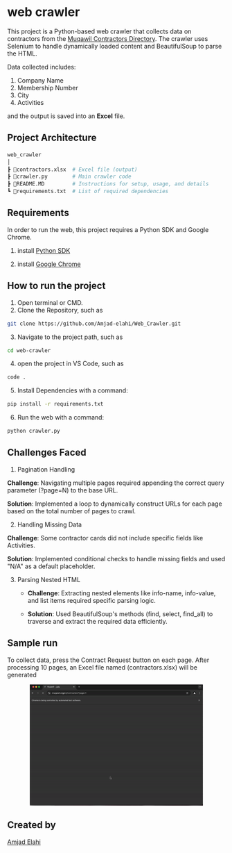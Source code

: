 # web crawler

This project is a Python-based web crawler that collects data on contractors from the [Muqawil Contractors Directory](https://muqawil.org/en/contractors). The crawler uses Selenium to handle dynamically loaded content and BeautifulSoup to parse the HTML. 

Data collected includes:

1. Company Name
2. Membership Number
3. City
4. Activities

and the output is saved into an **Excel** file.

## Project Architecture
```bash
web_crawler
│
┣ 📜contractors.xlsx  # Excel file (output)
┣ 📜crawler.py        # Main crawler code
┣ 📜README.MD         # Instructions for setup, usage, and details
┗ 📜requirements.txt  # List of required dependencies
```

## Requirements

 In order to run the web, this project requires a Python SDK and Google Chrome.

1. install [Python SDK](https://www.python.org/downloads/)

2. install [Google Chrome](https://www.google.com/chrome/?brand=FKPE&ds_kid=43700078669631145&gclsrc=aw.ds&gad_source=1&gbraid=0AAAAADpV5HO_uc9-HIxj-ghzOpRdG24-j&gclid=CjwKCAiAgoq7BhBxEiwAVcW0LC-q_yWcfrWcPj0AWL3P9EEiWNb8WOyezexcjXsE-BzqvemJRSnYBhoCpGYQAvD_BwE)

## How to run the project

1. Open terminal or CMD.
2. Clone the Repository, such as 
```bash
git clone https://github.com/Amjad-elahi/Web_Crawler.git
```
3. Navigate to the project path, such as 
```bash
cd web-crawler
```
4. open the project in VS Code, such as 
```bash
code .
``` 
5. Install Dependencies with a command:
```bash
pip install -r requirements.txt
```
6. Run the web with a command: 
```bash
python crawler.py
```

## Challenges Faced

1. Pagination Handling

**Challenge**: Navigating multiple pages required appending the correct query parameter (?page=N) to the base URL.

**Solution**: Implemented a loop to dynamically construct URLs for each page based on the total number of pages to crawl.

2. Handling Missing Data

**Challenge**: Some contractor cards did not include specific fields like Activities.

**Solution**: Implemented conditional checks to handle missing fields and used "N/A" as a default placeholder.

3. Parsing Nested HTML

    - **Challenge**: Extracting nested elements like info-name, info-value, and list items required specific parsing logic.

    - **Solution**: Used BeautifulSoup's methods (find, select, find_all) to traverse and extract the required data efficiently.

## Sample run
To collect data, press the Contract Request button on each page. After processing 10 pages, an Excel file named (contractors.xlsx) will be generated

<p align="center">
<img src="assets/web_crawler_output.gif" alt="web_crawler_output" width="400"/>
<br/>

## Created by
[Amjad Elahi](https://github.com/Amjad-elahi)


